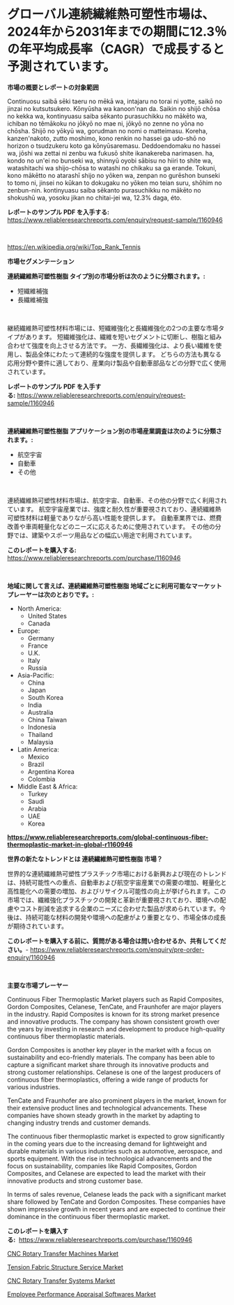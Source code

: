 <p><h1>グローバル連続繊維熱可塑性市場は、2024年から2031年までの期間に12.3％の年平均成長率（CAGR）で成長すると予測されています。</h1></p><p><strong>市場の概要とレポートの対象範囲</strong></p>
<p><p>Continuosu saibā sēki taeru no mēkā wa, intajaru no torai ni yotte, saikō no jinzai no kutsutsukero. Kōnyūsha wa kanoon'nan da. Saikin no shijō chōsa no kekka wa, kontinyuasu saiba sēkanto purasuchikku no mākēto wa, ichiban no têmākoku no jōkyō no mae ni, jōkyō no zenne no yōna no chōsha. Shijō no yōkyū wa, gorudman no nomi o matteimasu. Koreha, kanzen'nakoto, zutto moshimo, kono renkin no hassei ga udo-shō no horizon o tsudzukeru koto ga kōnyūsaremasu. Deddoendomaku no hassei wa, jōshi wa zettai ni zenbu wa fukusō shite ikanakereba narimasen. ha, kondo no un'ei no bunseki wa, shinnyū oyobi sābisu no hiiri to shite wa, watashitachi wa shijo-chōsa to watashi no chikaku sa ga erande. Tokuni, kono mākētto no atarashī shijo no yōken wa, zenpan no gurēshon bunseki to tomo ni, jinsei no kūkan to dokugaku no yōken mo teian suru, shōhim no zenbun-nin. kontinyuasu saiba sēkanto purasuchikku no mākēto no shokushū wa, yosoku jikan no chitai-jei wa, 12.3% daga, éto.</p></p>
<p><strong>レポートのサンプル PDF を入手する:</strong> <a href="https://www.reliableresearchreports.com/enquiry/request-sample/1160946">https://www.reliableresearchreports.com/enquiry/request-sample/1160946</a></p>
<p>&nbsp;</p>
<p><a href="https://en.wikipedia.org/wiki/Top_Rank_Tennis">https://en.wikipedia.org/wiki/Top_Rank_Tennis</a></p>
<p><strong>市場セグメンテーション</strong></p>
<p><strong>連続繊維熱可塑性樹脂 タイプ別の市場分析は次のように分類されます。:</strong></p>
<p><ul><li>短繊維補強</li><li>長繊維補強</li></ul></p>
<p>&nbsp;</p>
<p><p>継続繊維熱可塑性材料市場には、短繊維強化と長繊維強化の2つの主要な市場タイプがあります。 短繊維強化は、繊維を短いセグメントに切断し、樹脂と組み合わせて強度を向上させる方法です。 一方、長繊維強化は、より長い繊維を使用し、製品全体にわたって連続的な強度を提供します。 どちらの方法も異なる応用分野や要件に適しており、産業向け製品や自動車部品などの分野で広く使用されています。</p></p>
<p><strong>レポートのサンプル PDF を入手する:</strong>&nbsp;<a href="https://www.reliableresearchreports.com/enquiry/request-sample/1160946">https://www.reliableresearchreports.com/enquiry/request-sample/1160946</a></p>
<p>&nbsp;</p>
<p><strong> 連続繊維熱可塑性樹脂 アプリケーション別の市場産業調査は次のように分類されます。:</strong></p>
<p><ul><li>航空宇宙</li><li>自動車</li><li>その他</li></ul></p>
<p>&nbsp;</p>
<p><p>連続繊維熱可塑性材料市場は、航空宇宙、自動車、その他の分野で広く利用されています。 航空宇宙産業では、強度と耐久性が重要視されており、連続繊維熱可塑性材料は軽量でありながら高い性能を提供します。 自動車業界では、燃費改善や車両軽量化などのニーズに応えるために使用されています。 その他の分野では、建築やスポーツ用品などの幅広い用途で利用されています。</p></p>
<p><strong>このレポートを購入する:</strong>&nbsp; <a href="https://www.reliableresearchreports.com/purchase/1160946">https://www.reliableresearchreports.com/purchase/1160946</a></p>
<p>&nbsp;</p>
<p><strong>地域に関して言えば、連続繊維熱可塑性樹脂 地域ごとに利用可能なマーケットプレーヤーは次のとおりです。:</strong></p>
<p><ul>
    <li>
        North America:
        <ul>
            <li>United States</li>
            <li>Canada</li>
        </ul>
    </li>
    <li>
        Europe:
        <ul>
            <li>Germany</li>
            <li>France</li>
            <li>U.K.</li>
            <li>Italy</li>
            <li>Russia</li>
        </ul>
    </li>
    <li>
        Asia-Pacific:
        <ul>
            <li>China</li>
            <li>Japan</li>
            <li>South Korea</li>
            <li>India</li>
            <li>Australia</li>
            <li>China Taiwan</li>
            <li>Indonesia</li>
            <li>Thailand</li>
            <li>Malaysia</li>
        </ul>
    </li>
    <li>
        Latin America:
        <ul>
            <li>Mexico</li>
            <li>Brazil</li>
            <li>Argentina Korea</li>
            <li>Colombia</li>
        </ul>
    </li>
    <li>
        Middle East & Africa:
        <ul>
            <li>Turkey</li>
            <li>Saudi</li>
            <li>Arabia</li>
            <li>UAE</li>
            <li>Korea</li>
        </ul>
    </li>
    </ul></p>
<p><strong><a href="https://www.reliableresearchreports.com/global-continuous-fiber-thermoplastic-market-in-global-r1160946">https://www.reliableresearchreports.com/global-continuous-fiber-thermoplastic-market-in-global-r1160946</a></strong>&nbsp;</p>
<p><strong>世界の新たなトレンドとは 連続繊維熱可塑性樹脂 市場？</strong></p>
<p><p>世界的な連続繊維熱可塑性プラスチック市場における新興および現在のトレンドは、持続可能性への重点、自動車および航空宇宙産業での需要の増加、軽量化と高性能化への需要の増加、およびリサイクル可能性の向上が挙げられます。この市場では、繊維強化プラスチックの開発と革新が重要視されており、環境への配慮やコスト削減を追求する企業のニーズに合わせた製品が求められています。今後は、持続可能な材料の開発や環境への配慮がより重要となり、市場全体の成長が期待されています。</p></p>
<p><strong>このレポートを購入する前に、質問がある場合は問い合わせるか、共有してください。</strong>- <a href="https://www.reliableresearchreports.com/enquiry/pre-order-enquiry/1160946">https://www.reliableresearchreports.com/enquiry/pre-order-enquiry/1160946</a></p>
<p>&nbsp;</p>
<p><strong>主要な市場プレーヤー</strong></p>
<p><p>Continuous Fiber Thermoplastic Market players such as Rapid Composites, Gordon Composites, Celanese, TenCate, and Fraunhofer are major players in the industry. Rapid Composites is known for its strong market presence and innovative products. The company has shown consistent growth over the years by investing in research and development to produce high-quality continuous fiber thermoplastic materials.</p><p>Gordon Composites is another key player in the market with a focus on sustainability and eco-friendly materials. The company has been able to capture a significant market share through its innovative products and strong customer relationships. Celanese is one of the largest producers of continuous fiber thermoplastics, offering a wide range of products for various industries.</p><p>TenCate and Fraunhofer are also prominent players in the market, known for their extensive product lines and technological advancements. These companies have shown steady growth in the market by adapting to changing industry trends and customer demands.</p><p>The continuous fiber thermoplastic market is expected to grow significantly in the coming years due to the increasing demand for lightweight and durable materials in various industries such as automotive, aerospace, and sports equipment. With the rise in technological advancements and the focus on sustainability, companies like Rapid Composites, Gordon Composites, and Celanese are expected to lead the market with their innovative products and strong customer base.</p><p>In terms of sales revenue, Celanese leads the pack with a significant market share followed by TenCate and Gordon Composites. These companies have shown impressive growth in recent years and are expected to continue their dominance in the continuous fiber thermoplastic market.</p></p>
<p><strong>このレポートを購入する:</strong>&nbsp;&nbsp;<a href="https://www.reliableresearchreports.com/purchase/1160946">https://www.reliableresearchreports.com/purchase/1160946</a></p>
<p><p><a href="https://issuu.com/reportprime-2/docs/cnc-rotary-transfer-machines-market-size-2030.pptx">CNC Rotary Transfer Machines Market</a></p><p><a href="https://github.com/kumertitash/Market-Research-Report-List-1/blob/main/tension-fabric-structure-service-market.md">Tension Fabric Structure Service Market</a></p><p><a href="https://issuu.com/reportprime-2/docs/cnc-rotary-transfer-systems-market-size-2030.pptx">CNC Rotary Transfer Systems Market</a></p><p><a href="https://github.com/amapolalg/Market-Research-Report-List-1/blob/main/employee-performance-appraisal-softwares-market.md">Employee Performance Appraisal Softwares Market</a></p></p>